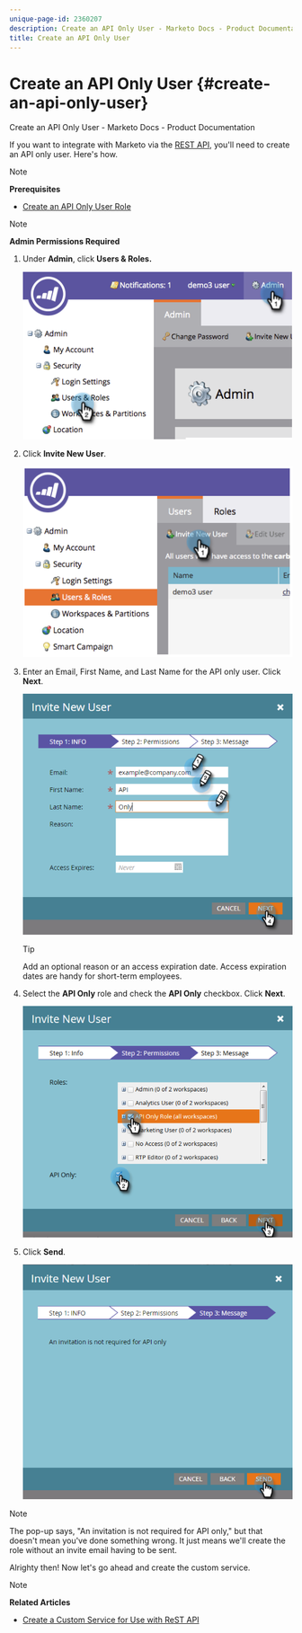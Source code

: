 ```yaml
---
unique-page-id: 2360207
description: Create an API Only User - Marketo Docs - Product Documentation
title: Create an API Only User
---
```


# Create an API Only User {#create-an-api-only-user}

Create an API Only User - Marketo Docs - Product Documentation

If you want to integrate with Marketo via the [REST API](http://developers.marketo.com/documentation/rest/), you'll need to create an API only user. Here's how.

>[!NOTE]
>
>**Prerequisites**
>
>* [Create an API Only User Role](create-an-api-only-user-role.md)
>

>[!NOTE]
>
>**Admin Permissions Required**

1. Under **Admin**, click **Users & Roles.**&nbsp;

   ![](assets/image2014-9-17-9-3a31-3a31.png)

1. Click **Invite New User**.

   ![](assets/image2014-9-17-9-3a32-3a3.png)

1. Enter an Email, First Name, and Last Name for the API only user. Click **Next**.

   ![](assets/image2016-5-24-10-3a53-3a7.png)

   >[!TIP]
   >
   >Add an optional reason or an access expiration date. Access expiration dates are handy for short-term employees.

1. Select the **API Only** role and check the **API Only** checkbox. Click **Next**.

   ![](assets/four.png)

1. Click **Send**.

   ![](assets/image2016-5-24-11-3a8-3a20.png)

>[!NOTE]
>
>The pop-up says, "An invitation is not required for API only," but that doesn't mean you've done something wrong. It just means we'll create the role without an invite email having to be sent.

Alrighty then! Now let's go ahead and create the custom service. 

>[!NOTE]
>
>**Related Articles**
>
>* [Create a Custom Service for Use with ReST API](../../../product-docs/administration/additional-integrations/create-a-custom-service-for-use-with-rest-api.md)
>

